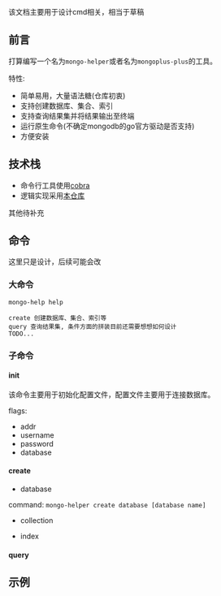 该文档主要用于设计cmd相关，相当于草稿

## 前言

打算编写一个名为`mongo-helper`或者名为`mongoplus-plus`的工具。

特性:

- 简单易用，大量语法糖(仓库初衷)
- 支持创建数据库、集合、索引
- 支持查询结果集并将结果输出至终端
- 运行原生命令(不确定mongodb的go官方驱动是否支持)
- 方便安装

## 技术栈

- 命令行工具使用[cobra](https://github.com/spf13/cobra)
- 逻辑实现采用[本仓库](https://github.com/here-Leslie-Lau/mongo-plus)

其他待补充

## 命令

这里只是设计，后续可能会改

### 大命令

```shell
mongo-help help

create 创建数据库、集合、索引等
query 查询结果集, 条件方面的拼装目前还需要想想如何设计
TODO...
```

### 子命令

#### init

该命令主要用于初始化配置文件，配置文件主要用于连接数据库。

flags:

- addr
- username
- password
- database

#### create

- database

command: `mongo-helper create database [database name]`

- collection

- index

#### query

## 示例
